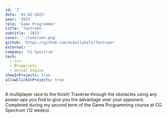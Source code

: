 ```yaml
---
id: '2'
date: '01-02-2023'
year: '2023'
role: 'Game Programmer'
title: 'Tantrumn'
subtitle: '2023'
cover: './tantrumn.png'
github: 'https://github.com/mikellykels/Tantrumn'
external: ''
company: 'CG Spectrum'
tech:
  - C++
  - Blueprints
  - Unreal Engine
showInProjects: true
allowClickInProjects: true
---
```


A multiplayer race to the finish! Traverse through the obstacles using any power-ups you find to give you the advantage over your opponent. Completed during my second term of the Game Programming course at CG Spectrum (12 weeks).
